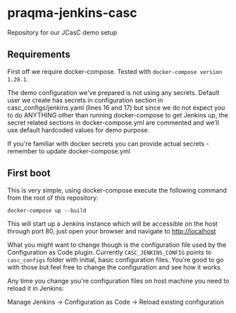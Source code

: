 # praqma-jenkins-casc

Repository for our JCasC demo setup

## Requirements

First off we require docker-compose. Tested with `docker-compose version 1.20.1`. 

The demo configuration we've prepared is not using any secrets. Default user we create has secrets in configuration section in casc_configs/jenkins.yaml (lines 16 and 17) but since we do not expect you to do ANYTHING other than running docker-compose to get Jenkins up, the secret related sections in docker-compose.yml are commented and we'll use default hardcoded values for demo purpose.

If you're familiar with docker secrets you can provide actual secrets - remember to update docker-compose.yml

## First boot

This is very simple, using docker-compose execute the following command from the root of this repository:

`docker-compose up --build`

This will start up a Jenkins instance which will be accessible on the host through port 80, just open your browser and navigate to [http://localhost](http://localhost)

What you might want to change though is the configuration file used by the Configuration as Code plugin. Currently `CASC_JENKINS_CONFIG` points to `casc_configs` folder with initial, basic configuration files. You're good to go with those but feel free to change the configuration and see how it works.

Any time you change you're configuration files on host machine you need to reload it in Jenkins:

Manage Jenkins -> Configuration as Code -> Reload existing configuration
